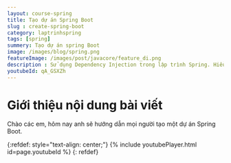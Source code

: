 ```yaml
---
layout: course-spring
title: Tạo dự án Spring Boot
slug : create-spring-boot
category: laptrinhspring
tags: [spring]
summery: Tạo dự án spring Boot  
image: /images/blog/spring.png
featureImage: /images/post/javacore/feature_di.png
description : Sử dụng Dependency Injection trong lập trình Spring. Hiểu được Dependency Injection là gì. Hướng dẫn sử dụng DI trong lập trình Spring.
youtubeId: qA_GSXZh
---
```


# **Giới thiệu nội dung bài viết**

Chào các em, hôm nay anh sẽ hướng dẫn mọi người tạo một dự án Spring Boot.


{:refdef: style="text-align: center;"}
{% include youtubePlayer.html id=page.youtubeId %}
{: refdef}
